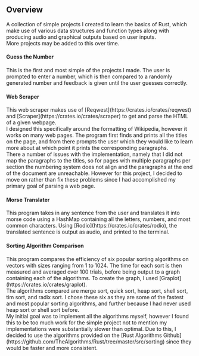 <h2>Overview</h2>
A collection of simple projects I created to learn the basics of Rust, which make use of various data structures and function types along with producing audio and graphical outputs based on user inputs.<br/>
More projects may be added to this over time.

<h4>Guess the Number</h4>
This is the first and most simple of the projects I made. The user is prompted to enter a number, which is then compared to a randomly generated number and feedback is given until the user guesses correctly.

<h4>Web Scraper</h4>
This web scraper makes use of [Reqwest](https://crates.io/crates/reqwest) and [Scraper](https://crates.io/crates/scraper) to get and parse the HTML of a given webpage.<br/>
I designed this specifically around the formatting of Wikipedia, however it works on many web pages. The program first finds and prints all the titles on the page, and from there prompts the user which they would 
like to learn more about at which point it prints the corresponding paragraphs.<br/>
There a number of issues with the implementation, namely that I did not map the paragraphs to the titles, so for pages with multiple paragraphs per section the numbering system does not align and the paragraphs 
at the end of the document are unreachable. However for this project, I decided to move on rather than fix these problems since I had accomplished my primary goal of parsing a web page.

<h4>Morse Translater</h4>
This program takes in any sentence from the user and translates it into morse code using a HashMap containing all the letters, numbers, and most common characters. Using [Rodio](https://crates.io/crates/rodio), 
the translated sentence is output as audio, and printed to the terminal.

<h4>Sorting Algorithm Comparison</h4>
This program compares the efficiency of six popular sorting algorithms on vectors with sizes ranging from 1 to 1024. The time for each sort is then measured and averaged over 100 trials, before being output to a 
graph containing each of the algorithms. To create the graph, I used [Graplot](https://crates.io/crates/graplot).<br/>
The algorithms compared are merge sort, quick sort, heap sort, shell sort, tim sort, and radix sort. I chose these six as they are some of the fastest and most popular sorting algorithms, and further because I had
never used heap sort or shell sort before. <br/>
My initial goal was to implement all the algorithms myself, however I found this to be too much work for the simple project not to mention my implementations were substantially slower than optimal. Due to this,
I decided to use the algorithms provided on the [Rust Algorithms Github](https://github.com/TheAlgorithms/Rust/tree/master/src/sorting) since they would be faster and more consistent.<br/>
